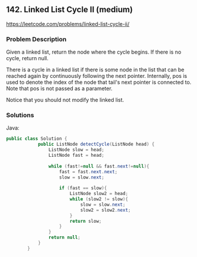 ## 142. Linked List Cycle II (medium)
https://leetcode.com/problems/linked-list-cycle-ii/

### Problem Description

Given a linked list, return the node where the cycle begins. If there is no cycle, return null.

There is a cycle in a linked list if there is some node in the list that can be reached again by continuously following the next pointer. Internally, pos is used to denote the index of the node that tail's next pointer is connected to. Note that pos is not passed as a parameter.

Notice that you should not modify the linked list.

### Solutions


Java:

```java
public class Solution {
            public ListNode detectCycle(ListNode head) {
                ListNode slow = head;
                ListNode fast = head;
        
                while (fast!=null && fast.next!=null){
                    fast = fast.next.next;
                    slow = slow.next;
                    
                    if (fast == slow){
                        ListNode slow2 = head; 
                        while (slow2 != slow){
                            slow = slow.next;
                            slow2 = slow2.next;
                        }
                        return slow;
                    }
                }
                return null;
            }
        }
```



